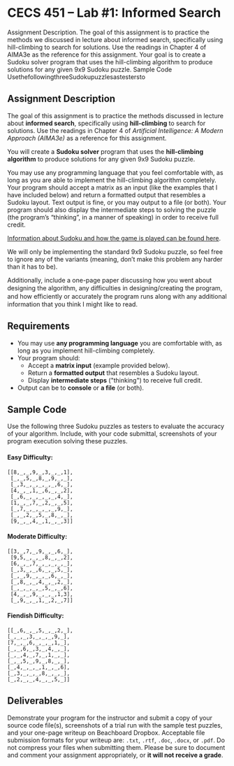 
# CECS 451 – Lab #1: Informed Search  

Assignment Description. The goal of this assignment is to practice the methods we discussed in lecture about informed search, specifically using hill-climbing to search for solutions. Use the readings in Chapter 4
of AIMA3e as the reference for this assignment.
Your goal is to create a Sudoku solver program that uses the hill-climbing algorithm to produce solutions
for any given 9x9 Sudoku puzzle. 
Sample Code UsethefollowingthreeSudokupuzzlesastestersto

## Assignment Description

The goal of this assignment is to practice the methods discussed in lecture about **informed search**, specifically using **hill-climbing** to search for solutions. Use the readings in Chapter 4 of *Artificial Intelligence: A Modern Approach (AIMA3e)* as a reference for this assignment.

You will create a **Sudoku solver** program that uses the **hill-climbing algorithm** to produce solutions for any given 9x9 Sudoku puzzle.

You may use any programming language that you feel comfortable with,
as long as you are able to implement the hill-climbing algorithm completely. Your program should accept a matrix as an input (like the examples that I have included below) and return a formatted output that resembles a Sudoku layout. Text output is fine, or you may output to a file (or both). Your program should also display the intermediate steps to solving the puzzle (the program’s “thinking”, in a manner of speaking) in order to receive full credit.

[Information about Sudoku and how the game is played can be found here](https://en.wikipedia.org/wiki/Sudoku).

We will only be implementing the standard 9x9 Sudoku puzzle, so feel free to ignore any of the variants (meaning, don’t make this problem any harder than it has to be).

Additionally, include a one-page paper discussing how you went about designing the algorithm, any diﬃculties in designing/creating the program, and how eﬃciently or accurately the program runs along with
any additional information that you think I might like to read.

## Requirements

- You may use **any programming language** you are comfortable with, as long as you implement hill-climbing completely.
- Your program should:
  - Accept a **matrix input** (example provided below).
  - Return a **formatted output** that resembles a Sudoku layout.
  - Display **intermediate steps** ("thinking") to receive full credit.
- Output can be to **console** or **a file** (or both).

## Sample Code

Use the following three Sudoku puzzles as testers to evaluate the accuracy of your algorithm. Include, with your code submittal, screenshots of your program execution solving these puzzles.

#### Easy Difficulty:
```
[[8,_,_,9,_,3,_,_,1],
 [_,_,5,_,8,_,9,_,_],
 [_,3,_,_,_,_,_,6,_],
 [4,_,_,1,_,6,_,_,2],
 [_,6,_,_,_,_,_,4,_],
 [1,_,_,7,_,2,_,_,5],
 [_,7,_,_,_,_,_,9,_],
 [_,_,2,_,5,_,8,_,_],
 [9,_,_,4,_,1,_,_,3]]
```

#### Moderate Difficulty:

```
[[3,_,7,_,9,_,_,6,_],
 [9,5,_,_,_,8,_,_,2],
 [6,_,_,7,_,_,_,_,_],
 [_,3,_,_,6,_,_,5,_],
 [_,_,9,_,_,_,6,_,_],
 [_,8,_,_,4,_,_,2,_],
 [_,_,_,_,_,5,_,_,6],
 [4,_,_,9,_,_,_,1,3],
 [_,9,_,_,1,_,2,_,7]]
```
#### Fiendish Difficulty:
```
[[_,6,_,_,5,_,_,2,_],
[_,_,_,3,_,_,_,9,_],
[7,_,_,6,_,_,_,1,_],
[_,_,6,_,3,_,4,_,_],
[_,_,4,_,7,_,1,_,_],
[_,_,5,_,9,_,8,_,_],
[_,4,_,_,_,1,_,_,6],
[_,3,_,_,_,8,_,_,_],
[_,2,_,_,4,_,_,5,_]]
```

## Deliverables

Demonstrate your program for the instructor and submit a copy of your source code file(s), screenshots of a trial run with the sample test puzzles, and your one-page writeup on Beachboard Dropbox. Acceptable file submission formats for your writeup are: `.txt`, `.rtf`, `.doc`, `.docx`, or `.pdf`. Do not compress your files when submitting them. Please be sure to document and comment your assignment appropriately, or **it will not receive a grade**.